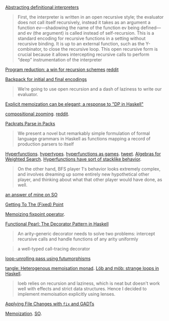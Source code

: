 [Abstracting definitional interpreters](https://arxiv.org/pdf/1707.04755.pdf)

> First, the interpreter is written in an open recursive style; the evaluator
does not call itself recursively, instead it takes as an argument a function
ev—shadowing the name of the function ev being defined—and ev (the argument) is
called instead of self-recursion. This is a standard encoding for recursive
functions in a setting without recursive binding. It is up to an external
function, such as the Y-combinator, to close the recursive loop. This open
recursive form is crucial because it allows intercepting recursive calls to
perform “deep” instrumentation of the interpreter

[Program reduction: a win for recursion schemes](http://www.well-typed.com/blog/2018/03/oop-in-haskell/) [reddit](https://www.reddit.com/r/haskell/comments/82wf06/new_blog_post_object_oriented_programming_in/)

[Backpack for initial and final encodings](https://qfpl.io/posts/backpack-for-initial-and-final-encodings/)

> We’re going to use open recursion and a dash of laziness to write our evaluator.

[Explicit memoization can be elegant; a response to "DP in Haskell"](https://www.reddit.com/r/haskell/comments/8hrbr5/explicit_memoization_can_be_elegant_a_response_to/)

[compositional zooming](http://www.well-typed.com/blog/2018/09/compositional-zooming/). [reddit](https://www.reddit.com/r/haskell/comments/9cvtc0/new_blog_post_compositional_zooming_for_statet/).

[Packrats Parse in Packs](https://github.com/gasche/icfp2017-papers)

> We present a novel but remarkably simple formulation of formal language grammars in Haskell as functions mapping a record of production parsers to itself

[Hyperfunctions](https://doisinkidney.com/posts/2021-03-14-hyperfunctions.html). [hypertypes](https://github.com/lamdu/hypertypes). [hyperfunctions as games](https://www.reddit.com/r/haskell/comments/m5lb97/hyperfunctions/gr5e8ip/). [tweet](https://twitter.com/riz0id/status/1414475358766837761). [Algebras for Weighted Search](https://doisinkidney.com/pdfs/algebras-for-weighted-search.pdf). [Hyperfunctions have sort of stacklike behavior](https://www.reddit.com/r/haskell/comments/oj5br4/any_good_uses_for_logict_extended_with_shift_and/h50qd8l).

> On the other hand, BFS player 1's behavior looks extremely complex, and involves dreaming up some entirely new hypothetical other player, and thinking about what that other player would have done, as well.

[an answer of mine on SO](https://stackoverflow.com/questions/67782579/easiest-way-to-debug-visualize-recursive-function-calls-in-haskell/67787958#67787958)

[Getting To The (Fixed) Point](https://rebeccaskinner.net/posts/2021-06-09-getting-to-the-fixed-point.html)

[Memoizing fixpoint operator](https://wiki.haskell.org/Memoization#Memoizing_fix_point_operator). 

[Functional Pearl: The Decorator Pattern in Haskell](http://web.cecs.pdx.edu/~ntc2/haskell-decorator-paper.pdf)

> An arity-generic decorator needs to solve two problems: intercept recursive calls and handle functions of any arity uniformly

> a well-typed call-tracing decorator

[loop-unrolling pass using futumorphisms ](https://twitter.com/luctielen/status/1432217874781855747)

[tangle: Heterogenous memoisation monad](https://www.reddit.com/r/haskell/comments/qpebqx/tangle_heterogenous_memoisation_monad/). [Löb and möb: strange loops in Haskell](https://www.reddit.com/r/haskell/comments/qq7tki/l%C3%B6b_and_m%C3%B6b_strange_loops_in_haskell/).

> loeb relies on recursion and laziness, which is neat but doesn't work well with effects and strict data structures. Hence I decided to implement memoisation explicitly using lenses.

[Applying File Changes with `fix` and GADTs](https://www.reddit.com/r/haskell/comments/qsexqr/applying_file_changes_with_fix_and_gadts/)

[Memoization](https://wiki.haskell.org/Memoization). [SO](https://stackoverflow.com/questions/141650/how-do-you-make-a-generic-memoize-function-in-haskell).


